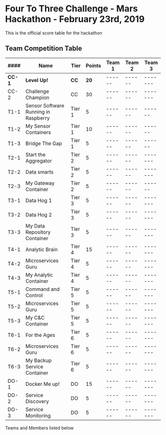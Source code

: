 # Four To Three Challenge - Mars Hackathon - February 23rd, 2019

This is the official score table for the hackathon

## Team Competition Table

|####|Name|Tier|Points| Team 1| Team 2| Team 3|
|----|----|----|------|------|------|-------|
|**CC-1**|**Level Up!**|**CC**|**20**|------|------|-------|
|CC-2|Challenge Champion|CC|30|------|------|-------|
|T1-1 |Sensor Software Running in Raspberry|Tier 1|5|------|------|------|
|T1-2 |My Sensor Containers|Tier 1|10|------|------|------|
|T1-3 |Bridge The Gap|Tier 1|5|------|------|------|
|T2-1|Start the Aggregator|Tier 2|5|------|------|-------|
|T2-2|Data smarts| Tier 2|5|------|------|-------|
|T2-3|My Gateway Container|Tier 2|5|------|------|------|
|T3-1 |Data Hog 1|Tier 3|5|------|------|-------|
|T3-2 |Data Hog 2|Tier 3|5|------|------|-------|
|T3-3|My Data Repository Container|Tier 3|5|------|------|-------|
|T4-1|Analytic Brain|Tier 4|15|------|------|-------|
|T4-2|Microservices Guru|Tier 4|5|------|------|-------|
|T4-3|My Analytic Container|Tier 4| 5|------|------|-------|
|T5-1|Command and Control|Tier 5| 5|------|------|-------|
|T5-2|Microservices Guru|Tier 5|5|------|------|-------|
|T5-3|My C&C Container|Tier 5|5|------|------|-------|
|T6-1|For the Ages|Tier 6|5|------|------|-------|
|T6-2|Microservices Guru|Tier 6|5|------|------|-------|
|T6-3|My Backup Service Container |Tier 6|5|------|------|-------|
|DO-1|Docker Me up!|DO|15|------|------|-------|
|DO-2|Service Discovery|DO|5|------|------|-------|
|DO-3|Service Monitoring|DO|5|------|------|-------|

Teams and Members listed below
